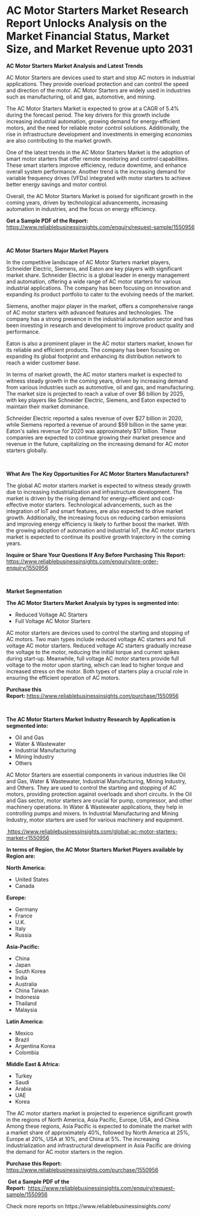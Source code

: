 <p><h1>AC Motor Starters Market Research Report Unlocks Analysis on the Market Financial Status, Market Size, and Market Revenue upto 2031</h1></p><p><strong>AC Motor Starters Market Analysis and Latest Trends</strong></p>
<p><p>AC Motor Starters are devices used to start and stop AC motors in industrial applications. They provide overload protection and can control the speed and direction of the motor. AC Motor Starters are widely used in industries such as manufacturing, oil and gas, automotive, and mining.</p><p>The AC Motor Starters Market is expected to grow at a CAGR of 5.4% during the forecast period. The key drivers for this growth include increasing industrial automation, growing demand for energy-efficient motors, and the need for reliable motor control solutions. Additionally, the rise in infrastructure development and investments in emerging economies are also contributing to the market growth.</p><p>One of the latest trends in the AC Motor Starters Market is the adoption of smart motor starters that offer remote monitoring and control capabilities. These smart starters improve efficiency, reduce downtime, and enhance overall system performance. Another trend is the increasing demand for variable frequency drives (VFDs) integrated with motor starters to achieve better energy savings and motor control.</p><p>Overall, the AC Motor Starters Market is poised for significant growth in the coming years, driven by technological advancements, increasing automation in industries, and the focus on energy efficiency.</p></p>
<p><strong>Get a Sample PDF of the Report:&nbsp;</strong> <a href="https://www.reliablebusinessinsights.com/enquiry/request-sample/1550956">https://www.reliablebusinessinsights.com/enquiry/request-sample/1550956</a></p>
<p>&nbsp;</p>
<p><strong>AC Motor Starters Major Market Players</strong></p>
<p><p>In the competitive landscape of AC Motor Starters market players, Schneider Electric, Siemens, and Eaton are key players with significant market share. Schneider Electric is a global leader in energy management and automation, offering a wide range of AC motor starters for various industrial applications. The company has been focusing on innovation and expanding its product portfolio to cater to the evolving needs of the market.</p><p>Siemens, another major player in the market, offers a comprehensive range of AC motor starters with advanced features and technologies. The company has a strong presence in the industrial automation sector and has been investing in research and development to improve product quality and performance.</p><p>Eaton is also a prominent player in the AC motor starters market, known for its reliable and efficient products. The company has been focusing on expanding its global footprint and enhancing its distribution network to reach a wider customer base.</p><p>In terms of market growth, the AC motor starters market is expected to witness steady growth in the coming years, driven by increasing demand from various industries such as automotive, oil and gas, and manufacturing. The market size is projected to reach a value of over $6 billion by 2025, with key players like Schneider Electric, Siemens, and Eaton expected to maintain their market dominance.</p><p>Schneider Electric reported a sales revenue of over $27 billion in 2020, while Siemens reported a revenue of around $59 billion in the same year. Eaton's sales revenue for 2020 was approximately $17 billion. These companies are expected to continue growing their market presence and revenue in the future, capitalizing on the increasing demand for AC motor starters globally.</p></p>
<p>&nbsp;</p>
<p><strong>What Are The Key Opportunities For AC Motor Starters Manufacturers?</strong></p>
<p><p>The global AC motor starters market is expected to witness steady growth due to increasing industrialization and infrastructure development. The market is driven by the rising demand for energy-efficient and cost-effective motor starters. Technological advancements, such as the integration of IoT and smart features, are also expected to drive market growth. Additionally, the increasing focus on reducing carbon emissions and improving energy efficiency is likely to further boost the market. With the growing adoption of automation and industrial IoT, the AC motor starters market is expected to continue its positive growth trajectory in the coming years.</p></p>
<p><strong>Inquire or Share Your Questions If Any Before Purchasing This Report:</strong> <a href="https://www.reliablebusinessinsights.com/enquiry/pre-order-enquiry/1550956">https://www.reliablebusinessinsights.com/enquiry/pre-order-enquiry/1550956</a></p>
<p>&nbsp;</p>
<p><strong>Market Segmentation</strong></p>
<p><strong>The AC Motor Starters Market Analysis by types is segmented into:</strong></p>
<p><ul><li>Reduced Voltage AC Starters</li><li>Full Voltage AC Motor Starters</li></ul></p>
<p><p>AC motor starters are devices used to control the starting and stopping of AC motors. Two main types include reduced voltage AC starters and full voltage AC motor starters. Reduced voltage AC starters gradually increase the voltage to the motor, reducing the initial torque and current spikes during start-up. Meanwhile, full voltage AC motor starters provide full voltage to the motor upon starting, which can lead to higher torque and increased stress on the motor. Both types of starters play a crucial role in ensuring the efficient operation of AC motors.</p></p>
<p><strong>Purchase this Report:&nbsp;</strong><a href="https://www.reliablebusinessinsights.com/purchase/1550956">https://www.reliablebusinessinsights.com/purchase/1550956</a></p>
<p>&nbsp;</p>
<p><strong>The AC Motor Starters Market Industry Research by Application is segmented into:</strong></p>
<p><ul><li>Oil and Gas</li><li>Water & Wastewater</li><li>Industrial Manufacturing</li><li>Mining Industry</li><li>Others</li></ul></p>
<p><p>AC Motor Starters are essential components in various industries like Oil and Gas, Water & Wastewater, Industrial Manufacturing, Mining Industry, and Others. They are used to control the starting and stopping of AC motors, providing protection against overloads and short circuits. In the Oil and Gas sector, motor starters are crucial for pump, compressor, and other machinery operations. In Water & Wastewater applications, they help in controlling pumps and mixers. In Industrial Manufacturing and Mining Industry, motor starters are used for various machinery and equipment.</p></p>
<p><a href="https://www.reliablebusinessinsights.com/global-ac-motor-starters-market-r1550956">&nbsp;https://www.reliablebusinessinsights.com/global-ac-motor-starters-market-r1550956</a></p>
<p><strong>In terms of Region, the AC Motor Starters Market Players available by Region are:</strong></p>
<p>
    <p> <strong> North America: </strong>
        <ul>
            <li>United States</li>
            <li>Canada</li>
        </ul>
        </p> 
    <p> <strong> Europe: </strong>
        <ul>
            <li>Germany</li>
            <li>France</li>
            <li>U.K.</li>
            <li>Italy</li>
            <li>Russia</li>
        </ul>
        </p> 
    <p> <strong> Asia-Pacific: </strong>
        <ul>
            <li>China</li>
            <li>Japan</li>
            <li>South Korea</li>
            <li>India</li>
            <li>Australia</li>
            <li>China Taiwan</li>
            <li>Indonesia</li>
            <li>Thailand</li>
            <li>Malaysia</li>
        </ul>
        </p> 
    <p> <strong> Latin America: </strong>
        <ul>
            <li>Mexico</li>
            <li>Brazil</li>
            <li>Argentina Korea</li>
            <li>Colombia</li>
        </ul>
        </p> 
    <p> <strong> Middle East & Africa: </strong>
        <ul>
            <li>Turkey</li>
            <li>Saudi</li>
            <li>Arabia</li>
            <li>UAE</li>
            <li>Korea</li>
        </ul>
    </p>
    </p>
<p><p>The AC motor starters market is projected to experience significant growth in the regions of North America, Asia Pacific, Europe, USA, and China. Among these regions, Asia Pacific is expected to dominate the market with a market share of approximately 40%, followed by North America at 25%, Europe at 20%, USA at 10%, and China at 5%. The increasing industrialization and infrastructural development in Asia Pacific are driving the demand for AC motor starters in the region.</p></p>
<p><strong>Purchase this Report: </strong><a href="https://www.reliablebusinessinsights.com/purchase/1550956">https://www.reliablebusinessinsights.com/purchase/1550956</a></p>
<p>&nbsp;<strong>Get a Sample PDF of the Report:&nbsp;&nbsp;</strong><a href="https://www.reliablebusinessinsights.com/enquiry/request-sample/1550956">https://www.reliablebusinessinsights.com/enquiry/request-sample/1550956</a></p>
<p><strong></strong></p>
<p>Check more reports on https://www.reliablebusinessinsights.com/</p>